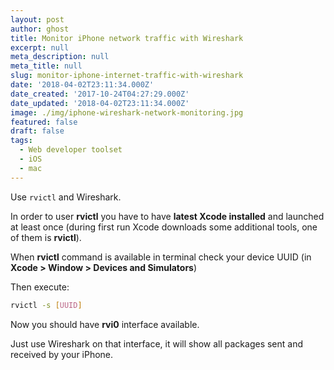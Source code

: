 ```yaml
---
layout: post
author: ghost
title: Monitor iPhone network traffic with Wireshark
excerpt: null
meta_description: null
meta_title: null
slug: monitor-iphone-internet-traffic-with-wireshark
date: '2018-04-02T23:11:34.000Z'
date_created: '2017-10-24T04:27:29.000Z'
date_updated: '2018-04-02T23:11:34.000Z'
image: ./img/iphone-wireshark-network-monitoring.jpg
featured: false
draft: false
tags:
  - Web developer toolset
  - iOS
  - mac
---
```

Use `rvictl` and Wireshark.

In order to user **rvictl** you have to have **latest Xcode installed** and launched at least once (during first run Xcode downloads some additional tools, one of them is **rvictl**).

When **rvictl** command is available in terminal check your device UUID (in **Xcode > Window > Devices and Simulators**)

Then execute:

```bash
rvictl -s [UUID]
```

Now you should have **rvi0** interface available.

Just use Wireshark on that interface, it will show all packages sent and received by your iPhone.
